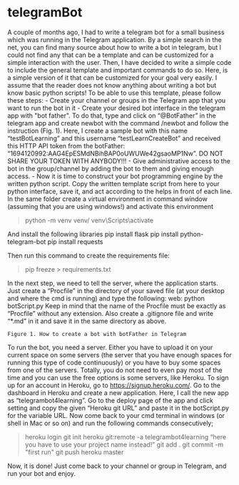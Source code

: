 # telegramBot
A couple of months ago, I had to write a telegram bot for a small business which was running in the Telegram application. By a simple search in the net, you can find many source about how to write a bot in telegram, but I could not find any that can be a template and can be customized for a simple interaction with the user.  Then, I have decided to write a simple code to include the general template and important commands to do so. Here, is a simple version of it that can be customized for your goal very easily.  I assume that the reader does not know anything about writing a bot but know basic python scripts!
To be able to use this template, please follow these steps:
    - Create your channel or groups in the Telegram app that you want to run the bot in it
    - Create your desired bot interface in the telegram app with "bot father". To do that, type and click on “@BotFather” in the telegram app and create newbot with the command /newbot and follow the instruction (Fig. 1). Here, I create a sample bot with this name “testBotLearning” and this username “testLearnCreateBot” and received this HTTP API token from the botFather: “1694120992:AAG4EpESMdNBihBAP0oUWUWe42gsaoMP1Nw”. DO NOT SHARE YOUR TOKEN WITH ANYBODY!!!
    - Give administrative access to the bot in the group/channel by adding the bot to them and giving enough access.
    - Now it is time to construct your bot programming engine by the written python script. Copy the written template script from here to your python interface, save it, and act according to the helps in front of each line. In the same folder create a virtual environment in command window (assuming that you are using windows!) and activate this environment
>python -m venv venv/
> venv\Scripts\activate

And install the following libraries
pip install flask
pip install python-telegram-bot
pip install requests

Then run this command to create the requirements file:
>pip freeze > requirements.txt

In the next step, we need to tell the server, where the application starts. Just create a “Procfile” in the directory of your saved file (at your desktop and where the cmd is running) and type the following: 
web: python botScript.py
Keep in mind that the name of the Procfile must be exactly as “Procfile” without any extension. Also create a .gitignore file and write “*.md” in it and save it in the same directory as above. 


    Figure 1. How to create a bot with botFather in Telegram


To run the bot, you need a server. Either you have to upload it on your current space on some servers (the server that you have enough spaces for running this type of code continuously) or you have to buy some spaces from one of the servers. Totally, you do not need to even pay most of the time and you can use the free options is some servers, like Heroku. To sign up for an account in Heroku, go to https://signup.heroku.com/. 
Go to the dashboard in Heroku and create a new application. Here, I call the new app as “telegrambot4learning”. Go to the deploy page of the app and click setting and copy the given “Heroku git URL” and paste it in the botScript.py for the variable URL.
Now come back to your cmd terminal in windows (or shell in Mac or so on) and run the following commands consecutively;
>heroku login
>git init
>heroku git:remote -a telegrambot4learning  “here you have to use your project name instead!”
>git add .
>git commit -m "first run"
>git push heroku master


Now, it is done! Just come back to your channel or group in Telegram, and run your bot and enjoy.

